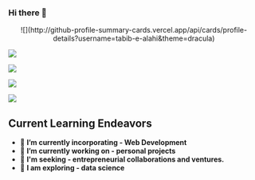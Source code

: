 ### Hi there 👋



<p style="text-align:center">![](http://github-profile-summary-cards.vercel.app/api/cards/profile-details?username=tabib-e-alahi&theme=dracula)</p>

![](http://github-profile-summary-cards.vercel.app/api/cards/repos-per-language?username=tabib-e-alahi&theme=dracula)

![](http://github-profile-summary-cards.vercel.app/api/cards/most-commit-language?username=tabib-e-alahi&theme=dracula)

![](http://github-profile-summary-cards.vercel.app/api/cards/stats?username=tabib-e-alahi&theme=dracula)

![](http://github-profile-summary-cards.vercel.app/api/cards/productive-time?username=tabib-e-alahi&theme=dracula&utcOffset=8)


## **Current Learning Endeavors**

- 🌱 **I’m currently incorporating - Web Development**
- 🔭 **I’m currently working on - personal projects**
- 👯 **I'm seeking - entrepreneurial collaborations and ventures.**
- 🤔 **I am exploring - data science**



